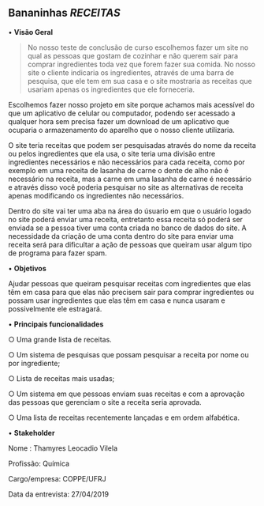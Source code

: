 ## Bananinhas *RECEITAS*





• **Visão Geral**
> No nosso teste de conclusão de curso escolhemos fazer um site no qual as pessoas que gostam de cozinhar e não querem sair para comprar ingredientes toda vez que forem fazer sua comida. No nosso site o cliente indicaria os ingredientes,  através de uma barra de pesquisa, que ele tem em sua casa e o site mostraria as receitas que usariam apenas os ingredientes que ele forneceria.


 Escolhemos fazer nosso projeto em site porque achamos mais acessível do que um aplicativo de celular ou computador, podendo ser acessado a qualquer hora sem precisa fazer um download de um aplicativo que ocuparia o armazenamento do aparelho que o nosso cliente utilizaria.

O site teria receitas que podem ser pesquisadas através do nome da receita ou pelos ingredientes que ela usa, o site teria uma divisão entre ingredientes necessários e não necessários para cada receita, como por exemplo em uma receita de lasanha de carne o dente de alho não é necessário na receita, mas a carne em uma lasanha de carne é necessário e através disso você poderia pesquisar no site as alternativas de receita apenas modificando os ingredientes não necessários.

Dentro do site vai ter uma aba na área do úsuario em que o usuário logado no site poderá enviar uma receita, entretanto essa receita só poderá ser enviada se a pessoa tiver uma conta criada no banco de dados do site. A necessidade da criação de uma conta dentro do site para enviar uma receita será para dificultar a ação de pessoas que queiram usar algum tipo de programa para  fazer spam.



• **Objetivos**

Ajudar pessoas que queiram pesquisar receitas com ingredientes que elas têm em casa para que elas não precisem sair para comprar ingredientes ou possam usar ingredientes que elas têm em casa e nunca usaram e possivelmente ele estragará.



• **Principais funcionalidades**

○ Uma grande lista de receitas.

○ Um sistema de pesquisas que possam pesquisar a receita por nome ou por ingrediente;

○ Lista de receitas mais usadas;

○ Um sistema em que pessoas enviam suas receitas e com a aprovação das pessoas que gerenciam o site a receita seria aprovada.

○ Uma lista de receitas recentemente lançadas e em ordem alfabética.



• **Stakeholder**

 Nome : Thamyres Leocadio Vilela

 Profissão:  Química

 Cargo/empresa:  COPPE/UFRJ

 Data da entrevista: 27/04/2019
